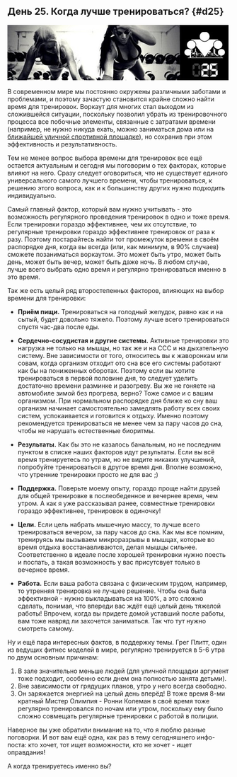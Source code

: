 ## День 25. Когда лучше тренироваться? {#d25}

![](src/img/25.jpg)

В современном мире мы постоянно окружены различными заботами и проблемами, и поэтому зачастую становится крайне сложно найти время для тренировок. Воркаут для многих стал выходом из сложившейся ситуации, поскольку позволил убрать из тренировочного процесса все побочные элементы, связанные с затратами времени (например, не нужно никуда ехать, можно заниматься дома или на [ближайшей уличной спортивной площадке](http://workout.su/areas)), но сохранив при этом эффективность и результативность. 

Тем не менее вопрос выбора времени для тренировок все ещё остается актуальным и сегодня мы поговорим о тех факторах, которые влияют на него. Сразу следует оговориться, что не существует единого универсального самого лучшего времени, чтобы тренироваться, к решению этого вопроса, как и к большинству других нужно подходить индивидуально. 

Самый главный фактор, который вам нужно учитывать - это возможность регулярного проведения тренировок в одно и тоже время. Если тренировки гораздо эффективнее, чем их отсутствие, то регулярные тренировки гораздо эффективнее тренировок от раза к разу. Поэтому постарайтесь найти тот промежуток времени в своём распорядке дня, когда вы всегда (или, как минимум, в 90% случаев) сможете позаниматься воркаутом. Это может быть утро, может быть день, может быть вечер, может быть даже ночь. В любом случае, лучше всего выбрать одно время и регулярно тренироваться именно в это время. 

Так же есть целый ряд второстепенных факторов, влияющих на выбор времени для тренировки: 

- **Приём пищи.** Тренироваться на голодный желудок, равно как и на сытый, будет довольно тяжело. Поэтому лучше всего тренироваться спустя час-два после еды. 

- **Сердечно-сосудистая и другие системы.** Активные тренировки это нагрузка не только на мышцы, но так же и на ССС и на дыхательную систему. Вне зависимости от того, относитесь вы к жаворонкам или совам, когда организм отходит ото сна все его системы работают как бы на пониженных оборотах. Поэтому если вы хотите тренироваться в первой половине дня, то следует уделить достаточно времени разминке и разогреву. Вы же не гоняете на автомобиле зимой без прогрева, верно? Тоже самое и с вашим организмом. При нормальном распорядке дня ближе ко сну ваш организм начинает самостоятельно замедлять работу всех своих систем, успокаивается и готовится к отдыху. Именно поэтому рекомендуется тренироваться не менее чем за пару часов до сна, чтобы не нарушать естественные биоритмы. 

- **Результаты.** Как бы это не казалось банальным, но не последним пунктом в списке наших факторов идут результаты. Если вы всё время тренируетесь по утрам, но не видите никаких улучшений, попробуйте тренироваться в другое время дня. Вполне возможно, что утренние тренировки просто не для вас ;) 

- **Поддержка.** Поверьте моему опыту, гораздо проще найти друзей для общей тренировке в послеобеденное и вечернее время, чем утром. А как я уже рассказывал ранее, совместные тренировки гораздо эффективнее, тренировок в одиночку! 

- **Цели.** Если цель набрать мышечную массу, то лучше всего тренироваться вечером, за пару часов до сна. Как мы все помним, тренируясь мы вызываем микроразрывы в мышцах, которые во время отдыха восстанавливаются, делая мышцы сильнее. Соответственно в идеале после хорошей тренировки нужно поесть и поспать, а такая возможность у вас присутсвует только в вечернее время. 

- **Работа.** Если ваша работа связана с физическим трудом, например, то утренняя тренировка не лучшее решение. Чтобы она была эффективной - нужно выкладываться на 100%, а это сложно сделать, понимая, что впереди вас ждёт ещё целый день тяжелой работы! Впрочем, когда вы придете домой уставший после работы, вам тоже навряд ли захочется заниматься. Так что тут нужно смотреть самому. 

Ну и ещё пара интересных фактов, в поддержку темы. Грег Плитт, один из ведущих фитнес моделей в мире, регулярно тренируется в 5-6 утра по двум основным причинам: 

1. В зале значительно меньше людей (для уличной площадки аргумент тоже подходит, особенно если днем она полностью занята детьми). 
2. Вне зависимости от грядущих планов, утро у него всегда свободно. 
3. Он заряжается энергией на целый день вперёд! 
В тоже время 8-ми кратный Мистер Олимпия - Ронни Колеман в своё время тоже регулярно тренировался по ночам или утром, поскольку ему было сложно совмещать регулярные тренировки с работой в полиции. 

Наверное вы уже обратили внимание на то, что я люблю разные поговорки. И вот вам ещё одна, как раз в тему сегодняшнего инфо-поста: кто хочет, тот ищет возможности, кто не хочет - ищет оправдания! 

А когда тренируетесь именно вы? 

